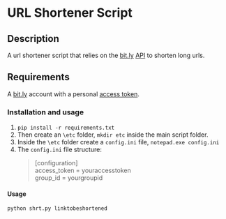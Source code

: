 # URL Shortener Script

## Description  
A url shortener script that relies on the [bit.ly](http://www.bit.ly) [API](https://dev.bitly.com/) to shorten long urls.

## Requirements  
A [bit.ly](http://www.bit.ly) account with a personal [access token](https://bitly.is/accesstoken).

### Installation and usage  
1. `pip install -r requirements.txt`
2. Then create an `\etc` folder, `mkdir etc` inside the main script folder.
3. Inside the `\etc` folder create a `config.ini` file, `notepad.exe config.ini` 
4. The `config.ini` file structure:
   >[configuration]  
   >access_token = youraccesstoken  
   >group_id = yourgroupid
    
#### Usage
`python shrt.py linktobeshortened`

